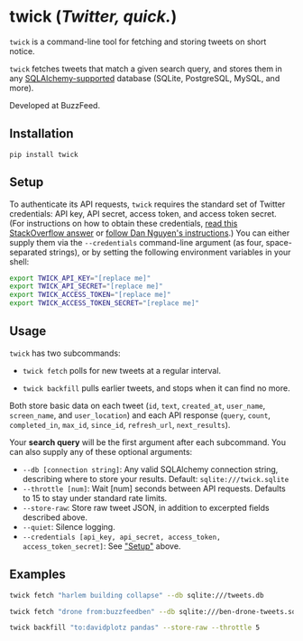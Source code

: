 # twick (*Twitter, quick.*)

`twick` is a command-line tool for fetching and storing tweets on short notice.

`twick` fetches tweets that match a given search query, and stores them in any [SQLAlchemy-supported](http://docs.sqlalchemy.org/en/rel_0_9/dialects/index.html) database (SQLite, PostgreSQL, MySQL, and more).

Developed at BuzzFeed.

## Installation

`pip install twick`

## Setup

To authenticate its API requests, `twick` requires the standard set of Twitter credentials: API key, API secret, access token, and access token secret. (For instructions on how to obtain these credentials, [read this StackOverflow answer](http://stackoverflow.com/a/12335636) or [follow Dan Nguyen's instructions](http://www.compjour.org/tutorials/getting-started-with-tweepy/).) You can either supply them via the `--credentials` command-line argument (as four, space-separated strings), or by setting the following environment variables in your shell:

```sh
export TWICK_API_KEY="[replace me]"
export TWICK_API_SECRET="[replace me]"
export TWICK_ACCESS_TOKEN="[replace me]"
export TWICK_ACCESS_TOKEN_SECRET="[replace me]"
```

## Usage

`twick` has two subcommands:

- `twick fetch` polls for new tweets at a regular interval.

- `twick backfill` pulls earlier tweets, and stops when it can find no more. 

Both store basic data on each tweet (`id`, `text`, `created_at`, `user_name`, `screen_name`, and `user_location`) and each API response (`query`, `count`, `completed_in`, `max_id`, `since_id`, `refresh_url`, `next_results`).

Your __search query__ will be the first argument after each subcommand. You can also supply any of these optional arguments:

- `--db [connection string]`: Any valid SQLAlchemy connection string, describing where to store your results. Default: `sqlite:///twick.sqlite`
- `--throttle [num]`: Wait [num] seconds between API requests. Defaults to 15 to stay under standard rate limits.
- `--store-raw`: Store raw tweet JSON, in addition to excerpted fields described above.
- `--quiet`: Silence logging.
- `--credentials [api_key, api_secret, access_token, access_token_secret]`: See ["Setup"](#setup) above.

## Examples

```sh
twick fetch "harlem building collapse" --db sqlite:///tweets.db
```

```sh
twick fetch "drone from:buzzfeedben" --db sqlite:///ben-drone-tweets.sqlite --throttle 60
```

```sh
twick backfill "to:davidplotz pandas" --store-raw --throttle 5
```

